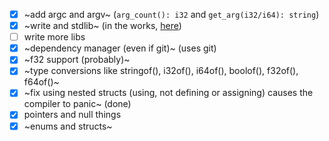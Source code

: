 - [x] ~add argc and argv~  (`arg_count(): i32` and `get_arg(i32/i64): string`)
- [x] ~write and stdlib~   (in the works, [here](https://github.com/LumoraLang/stdlib))
- [ ] write more libs
- [x] ~dependency manager (even if git)~  (uses git)
- [x] ~f32 support (probably)~
- [x] ~type conversions like stringof(), i32of(), i64of(), boolof(), f32of(), f64of()~
- [x] ~fix using nested structs (using, not defining or assigning) causes the compiler to panic~  (done)
- [x] pointers and null things
- [x] ~enums and structs~